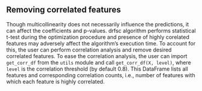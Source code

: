 ## Removing correlated features

Though multicollinearity does not necessarily influence the predictions, it can affect the coefficients and p-values. drfsc algorithm performs statistical t-test during the optimization procedure and presence of highly corelated features may adversely affect the algorithm’s execution time. To account for this, the user can perform correlation analysis and remove desired correlated features. To ease the correlation analysis, the user can import `get_corr_df` from the `utils` module and call `get_corr_df(X, level)`, where `level` is the correlation threshold (by default 0.8). This DataFrame lists all features and corresponding correlation counts, i.e., number of features with which each feature is highly correlated.
